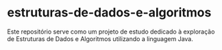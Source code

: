 # estruturas-de-dados-e-algoritmos
Este repositório serve como um projeto de estudo dedicado à exploração de Estruturas de Dados e Algoritmos utilizando a linguagem Java.
